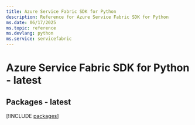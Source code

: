 ```yaml
---
title: Azure Service Fabric SDK for Python
description: Reference for Azure Service Fabric SDK for Python
ms.date: 06/17/2025
ms.topic: reference
ms.devlang: python
ms.service: servicefabric
---
```

# Azure Service Fabric SDK for Python - latest
## Packages - latest
[!INCLUDE [packages](service-fabric-index.md)]